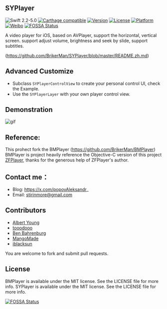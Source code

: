 ## SYPlayer

![Swift 2.2-5.0](https://img.shields.io/badge/Swift-2.2--5.0-brightgreen.svg?style=flat)
[![Carthage compatible](https://img.shields.io/badge/Carthage-compatible-4BC51D.svg?style=flat)](https://github.com/Carthage/Carthage)
[![Version](https://img.shields.io/cocoapods/v/SYPlayer.svg?style=flat)](http://cocoapods.org/pods/SYPlayer)
[![License](https://img.shields.io/cocoapods/l/SYPlayer.svg?style=flat)](http://cocoapods.org/pods/SYPlayer)
[![Platform](https://img.shields.io/cocoapods/p/SYPlayer.svg?style=flat)](http://cocoapods.org/pods/SYPlayer)
[![Weibo](https://img.shields.io/badge/%E5%BE%AE%E5%8D%9A-%40%E8%89%BE%E5%8A%9B%E4%BA%9A%E5%B0%94-yellow.svg?style=flat)](http://weibo.com/536445669)
[![FOSSA Status](https://app.fossa.io/api/projects/git%2Bgithub.com%2FBrikerMan%2FSYPlayer.svg?type=shield)](https://app.fossa.io/projects/git%2Bgithub.com%2FBrikerMan%2FSYPlayer?ref=badge_shield)

A video player for iOS, based on AVPlayer, support the horizontal, vertical screen. support adjust volume, brightness and seek by slide, support subtitles.

(https://github.com/BrikerMan/SYPlayer/blob/master/README.zh.md)

## Advanced Customize
- Subclass `SYPlayerControlView` to create your personal control UI, check the Example.
- Use the `SYPlayerLayer` with your own player control view.

## Demonstration
![gif](https://github.com/BrikerMan/resources/raw/master/SYPlayer/demo.gif)

## Reference:
This prohect fork the BMPlayer (https://github.com/BrikerMan/BMPlayer) 
BMPlayer is project heavily reference the Objective-C version of this project [ZFPlayer](https://github.com/renzifeng/ZFPlayer), thanks for the generous help of ZFPlayer's author.

## Contact me：
- Blog: https://x.com/popovAleksandr_
- Email: stirinmore@gmail.com

## Contributors
- [Albert Young](https://github.com/cedared)
- [tooodooo](https://github.com/tooodooo)
- [Ben Bahrenburg](https://github.com/benbahrenburg)
- [MangoMade](https://github.com/MangoMade)
- [iblacksun](https://github.com/iblacksun)

You are welcome to fork and submit pull requests.

## License
BMPlayer is available under the MIT license. See the LICENSE file for more info.
SYPlayer is available under the MIT license. See the LICENSE file for more info.


[![FOSSA Status](https://app.fossa.io/api/projects/git%2Bgithub.com%2FBrikerMan%2FBSYPlayer.svg?type=large)](https://app.fossa.io/projects/git%2Bgithub.com%2FBrikerMan%2FSYplayer?ref=badge_large)

